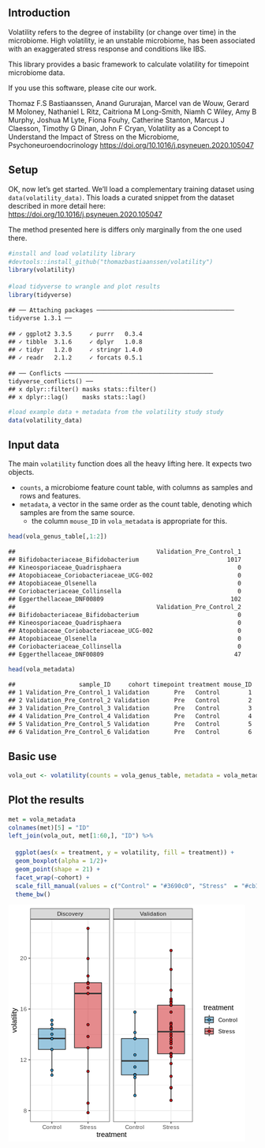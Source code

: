 <!-- README.md is generated from README.Rmd. Please edit that file -->

## Introduction

Volatility refers to the degree of instability (or change over time) in
the microbiome. High volatility, ie an unstable microbiome, has been
associated with an exaggerated stress response and conditions like IBS.

This library provides a basic framework to calculate volatility for
timepoint microbiome data.

If you use this software, please cite our work.

Thomaz F.S Bastiaanssen, Anand Gururajan, Marcel van de Wouw, Gerard M
Moloney, Nathaniel L Ritz, Caitriona M Long-Smith, Niamh C Wiley, Amy B
Murphy, Joshua M Lyte, Fiona Fouhy, Catherine Stanton, Marcus J
Claesson, Timothy G Dinan, John F Cryan, Volatility as a Concept to
Understand the Impact of Stress on the Microbiome,
Psychoneuroendocrinology
<https://doi.org/10.1016/j.psyneuen.2020.105047>

## Setup

OK, now let’s get started. We’ll load a complementary training dataset
using `data(volatility_data)`. This loads a curated snippet from the
dataset described in more detail here:
<https://doi.org/10.1016/j.psyneuen.2020.105047>

The method presented here is differs only marginally from the one used
there.

``` r
#install and load volatility library
#devtools::install_github("thomazbastiaanssen/volatility")
library(volatility)

#load tidyverse to wrangle and plot results
library(tidyverse)
```

    ## ── Attaching packages ─────────────────────────────────────── tidyverse 1.3.1 ──

    ## ✓ ggplot2 3.3.5     ✓ purrr   0.3.4
    ## ✓ tibble  3.1.6     ✓ dplyr   1.0.8
    ## ✓ tidyr   1.2.0     ✓ stringr 1.4.0
    ## ✓ readr   2.1.2     ✓ forcats 0.5.1

    ## ── Conflicts ────────────────────────────────────────── tidyverse_conflicts() ──
    ## x dplyr::filter() masks stats::filter()
    ## x dplyr::lag()    masks stats::lag()

``` r
#load example data + metadata from the volatility study study
data(volatility_data)
```

## Input data

The main `volatility` function does all the heavy lifting here. It
expects two objects.

-   `counts`, a microbiome feature count table, with columns as samples
    and rows and features.
-   `metadata`, a vector in the same order as the count table, denoting
    which samples are from the same source.
    -   the column `mouse_ID` in `vola_metadata` is appropriate for
        this.

``` r
head(vola_genus_table[,1:2])
```

    ##                                        Validation_Pre_Control_1
    ## Bifidobacteriaceae_Bifidobacterium                         1017
    ## Kineosporiaceae_Quadrisphaera                                 0
    ## Atopobiaceae_Coriobacteriaceae_UCG-002                        0
    ## Atopobiaceae_Olsenella                                        0
    ## Coriobacteriaceae_Collinsella                                 0
    ## Eggerthellaceae_DNF00809                                    102
    ##                                        Validation_Pre_Control_2
    ## Bifidobacteriaceae_Bifidobacterium                            0
    ## Kineosporiaceae_Quadrisphaera                                 0
    ## Atopobiaceae_Coriobacteriaceae_UCG-002                        0
    ## Atopobiaceae_Olsenella                                        0
    ## Coriobacteriaceae_Collinsella                                 0
    ## Eggerthellaceae_DNF00809                                     47

``` r
head(vola_metadata)
```

    ##                  sample_ID     cohort timepoint treatment mouse_ID
    ## 1 Validation_Pre_Control_1 Validation       Pre   Control        1
    ## 2 Validation_Pre_Control_2 Validation       Pre   Control        2
    ## 3 Validation_Pre_Control_3 Validation       Pre   Control        3
    ## 4 Validation_Pre_Control_4 Validation       Pre   Control        4
    ## 5 Validation_Pre_Control_5 Validation       Pre   Control        5
    ## 6 Validation_Pre_Control_6 Validation       Pre   Control        6

## Basic use

``` r
vola_out <- volatility(counts = vola_genus_table, metadata = vola_metadata$mouse_ID)
```

## Plot the results

``` r
met = vola_metadata
colnames(met)[5] = "ID"
left_join(vola_out, met[1:60,], "ID") %>%

  ggplot(aes(x = treatment, y = volatility, fill = treatment)) +
  geom_boxplot(alpha = 1/2)+
  geom_point(shape = 21) +
  facet_wrap(~cohort) +
  scale_fill_manual(values = c("Control" = "#3690c0", "Stress"  = "#cb181d")) +
  theme_bw() 
```

![](README_files/figure-gfm/plot_volatility-1.png)<!-- -->
